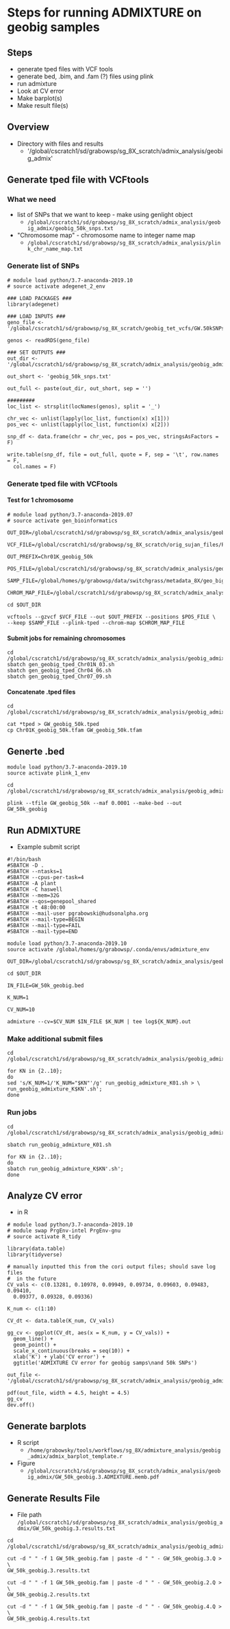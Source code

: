 # Steps for running ADMIXTURE on geobig samples

## Steps
* generate tped files with VCF tools
* generate bed, .bim, and .fam (?) files using plink
* run admixture
* Look at CV error
* Make barplot(s)
* Make result file(s)

## Overview
* Directory with files and results
  * '/global/cscratch1/sd/grabowsp/sg_8X_scratch/admix_analysis/geobig_admix'

## Generate tped file with VCFtools
### What we need
* list of SNPs that we want to keep - make using genlight object
  * `/global/cscratch1/sd/grabowsp/sg_8X_scratch/admix_analysis/geobig_admix/geobig_50k_snps.txt`
* "Chromosome map" - chromosome name to integer name map
  * `/global/cscratch1/sd/grabowsp/sg_8X_scratch/admix_analysis/plink_chr_name_map.txt`

### Generate list of SNPs
```
# module load python/3.7-anaconda-2019.10
# source activate adegenet_2_env

### LOAD PACKAGES ###
library(adegenet)

### LOAD INPUTS ###
geno_file <- '/global/cscratch1/sd/grabowsp/sg_8X_scratch/geobig_tet_vcfs/GW.50kSNPs.tetrasomic.CDS.geobig.genlight.rds'

genos <- readRDS(geno_file)

### SET OUTPUTS ###
out_dir <- '/global/cscratch1/sd/grabowsp/sg_8X_scratch/admix_analysis/geobig_admix/'

out_short <- 'geobig_50k_snps.txt'

out_full <- paste(out_dir, out_short, sep = '')

#########
loc_list <- strsplit(locNames(genos), split = '_')

chr_vec <- unlist(lapply(loc_list, function(x) x[1]))
pos_vec <- unlist(lapply(loc_list, function(x) x[2]))

snp_df <- data.frame(chr = chr_vec, pos = pos_vec, stringsAsFactors = F)

write.table(snp_df, file = out_full, quote = F, sep = '\t', row.names = F,
  col.names = F)

```
### Generate tped file with VCFtools
#### Test for 1 chromosome
```
# module load python/3.7-anaconda-2019.07
# source activate gen_bioinformatics

OUT_DIR=/global/cscratch1/sd/grabowsp/sg_8X_scratch/admix_analysis/geobig_admix

VCF_FILE=/global/cscratch1/sd/grabowsp/sg_8X_scratch/orig_sujan_files/Pvirgatum_1070g_Chr01K.snp.sort.norepeats.vcf.gz

OUT_PREFIX=Chr01K_geobig_50k

POS_FILE=/global/cscratch1/sd/grabowsp/sg_8X_scratch/admix_analysis/geobig_admix/geobig_50k_snps.txt

SAMP_FILE=/global/homes/g/grabowsp/data/switchgrass/metadata_8X/geo_big_names.txt

CHROM_MAP_FILE=/global/cscratch1/sd/grabowsp/sg_8X_scratch/admix_analysis/plink_chr_name_map.txt

cd $OUT_DIR

vcftools --gzvcf $VCF_FILE --out $OUT_PREFIX --positions $POS_FILE \
--keep $SAMP_FILE --plink-tped --chrom-map $CHROM_MAP_FILE

```
#### Submit jobs for remaining chromosomes
```
cd /global/cscratch1/sd/grabowsp/sg_8X_scratch/admix_analysis/geobig_admix
sbatch gen_geobig_tped_Chr01N_03.sh
sbatch gen_geobig_tped_Chr04_06.sh
sbatch gen_geobig_tped_Chr07_09.sh
```
#### Concatenate .tped files
```
cd /global/cscratch1/sd/grabowsp/sg_8X_scratch/admix_analysis/geobig_admix

cat *tped > GW_geobig_50k.tped
cp Chr01K_geobig_50k.tfam GW_geobig_50k.tfam
```

## Generte .bed
```
module load python/3.7-anaconda-2019.10
source activate plink_1_env

cd /global/cscratch1/sd/grabowsp/sg_8X_scratch/admix_analysis/geobig_admix

plink --tfile GW_geobig_50k --maf 0.0001 --make-bed --out GW_50k_geobig
```

## Run ADMIXTURE
* Example submit script
```
#!/bin/bash
#SBATCH -D .
#SBATCH --ntasks=1
#SBATCH --cpus-per-task=4
#SBATCH -A plant
#SBATCH -C haswell
#SBATCH --mem=32G
#SBATCH --qos=genepool_shared
#SBATCH -t 48:00:00
#SBATCH --mail-user pgrabowski@hudsonalpha.org
#SBATCH --mail-type=BEGIN
#SBATCH --mail-type=FAIL
#SBATCH --mail-type=END

module load python/3.7-anaconda-2019.10
source activate /global/homes/g/grabowsp/.conda/envs/admixture_env

OUT_DIR=/global/cscratch1/sd/grabowsp/sg_8X_scratch/admix_analysis/geobig_admix

cd $OUT_DIR

IN_FILE=GW_50k_geobig.bed

K_NUM=1

CV_NUM=10

admixture --cv=$CV_NUM $IN_FILE $K_NUM | tee log${K_NUM}.out

```
### Make additional submit files
```
cd /global/cscratch1/sd/grabowsp/sg_8X_scratch/admix_analysis/geobig_admix

for KN in {2..10};
do
sed 's/K_NUM=1/'K_NUM="$KN"'/g' run_geobig_admixture_K01.sh > \
run_geobig_admixture_K$KN'.sh';
done

```
### Run jobs
```
cd /global/cscratch1/sd/grabowsp/sg_8X_scratch/admix_analysis/geobig_admix

sbatch run_geobig_admixture_K01.sh

for KN in {2..10};
do
sbatch run_geobig_admixture_K$KN'.sh';
done
```

## Analyze CV error
* in R
```
# module load python/3.7-anaconda-2019.10
# module swap PrgEnv-intel PrgEnv-gnu
# source activate R_tidy

library(data.table)
library(tidyverse)

# manually inputted this from the cori output files; should save log files
#  in the future
CV_vals <- c(0.13281, 0.10978, 0.09949, 0.09734, 0.09603, 0.09483, 0.09410, 
  0.09377, 0.09328, 0.09336)

K_num <- c(1:10)

CV_dt <- data.table(K_num, CV_vals)

gg_cv <- ggplot(CV_dt, aes(x = K_num, y = CV_vals)) +
  geom_line() +
  geom_point() +
  scale_x_continuous(breaks = seq(10)) +
  xlab('K') + ylab('CV error') +
  ggtitle('ADMIXTURE CV error for geobig samps\nand 50k SNPs')

out_file <- '/global/cscratch1/sd/grabowsp/sg_8X_scratch/admix_analysis/geobig_admix/geobig_50k_CV_error.pdf'

pdf(out_file, width = 4.5, height = 4.5)
gg_cv
dev.off()
```

## Generate barplots
* R script
  * `/home/grabowsky/tools/workflows/sg_8X/admixture_analysis/geobig_admix/admix_barplot_template.r`
* Figure
  * `/global/cscratch1/sd/grabowsp/sg_8X_scratch/admix_analysis/geobig_admix/GW_50k_geobig.3.ADMIXTURE.memb.pdf`

## Generate Results File
* File path
  `/global/cscratch1/sd/grabowsp/sg_8X_scratch/admix_analysis/geobig_admix/GW_50k_geobig.3.results.txt`
```
cd /global/cscratch1/sd/grabowsp/sg_8X_scratch/admix_analysis/geobig_admix/

cut -d " " -f 1 GW_50k_geobig.fam | paste -d " " - GW_50k_geobig.3.Q > \
GW_50k_geobig.3.results.txt

cut -d " " -f 1 GW_50k_geobig.fam | paste -d " " - GW_50k_geobig.2.Q > \
GW_50k_geobig.2.results.txt

cut -d " " -f 1 GW_50k_geobig.fam | paste -d " " - GW_50k_geobig.4.Q > \
GW_50k_geobig.4.results.txt
```




